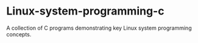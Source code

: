 # Linux-system-programming-c
A collection of C programs demonstrating key Linux system programming concepts.
